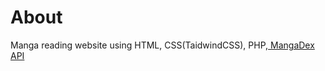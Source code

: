<h1>About</h1>
Manga reading website using HTML, CSS(TaidwindCSS), PHP,<a href="https://api.mangadex.org/"> MangaDex API </a>
